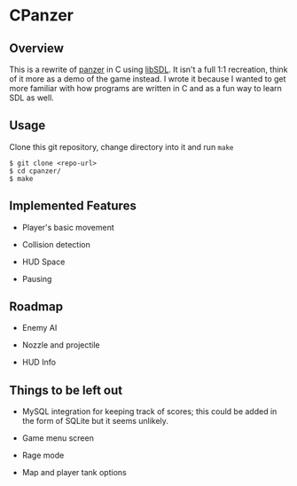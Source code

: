 # CPanzer

## Overview

This is a rewrite of [panzer](https://github.com/gotlougit/panzer) in C using [libSDL](https://www.libsdl.org/). It isn't a full 1:1 recreation, think of it more as a demo of the game instead. I wrote it because I wanted to get more familiar with how programs are written in C and as a fun way to learn SDL as well.

## Usage

Clone this git repository, change directory into it and run ```make```

```
$ git clone <repo-url>
$ cd cpanzer/
$ make
```

## Implemented Features

- Player's basic movement

- Collision detection

- HUD Space

- Pausing

## Roadmap

- Enemy AI

- Nozzle and projectile

- HUD Info

## Things to be left out

- MySQL integration for keeping track of scores; this could be added in the form of SQLite but it seems unlikely.

- Game menu screen

- Rage mode

- Map and player tank options
